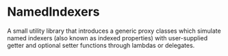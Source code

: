 # NamedIndexers
A small utility library that introduces a generic proxy classes which simulate named indexers (also known as indexed properties) with user-supplied getter and optional setter functions through lambdas or delegates.
